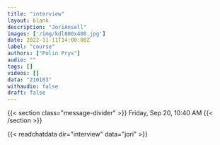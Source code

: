 ```yaml
---
title: "interview"
layout: blank
description: "JoriAnsell"
images: ['/img/kdl800x400.jpg']
date: 2022-11-11T14:00:00Z
label: "course"
authors: ["Polin Prys"]
audio: ""
tags: []
videos: []
data: "210103"
withaudio: false
draft: false
---
```





{{< section class="message-divider" >}}
Friday, Sep 20, 10:40 AM
{{< /section >}}

{{< readchatdata dir="interview" data="jori" >}}
